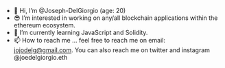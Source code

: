 - 👋 Hi, I’m @Joseph-DelGiorgio (age: 20)
- 😎 I’m interested in working on any/all blockchain applications within the ethereum ecosystem.
- 🌱 I’m currently learning JavaScript and Solidity.
- 📫 How to reach me ... feel free to reach me on email: jojodelg@gmail.com. You can also reach me on twitter and instagram @joedelgiorgio.eth


<!---
Joseph-DelGiorgio/Joseph-DelGiorgio is a ✨ special ✨ repository because its `README.md` (this file) appears on your GitHub profile.
You can click the Preview link to take a look at your changes.
--->
